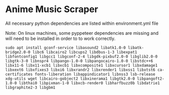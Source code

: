 # Anime Music Scraper #

All necessary python dependencies are listed within environment.yml file 

Note: 
On linux machines, some pyppeteer dependencies are missing and will need to be installed in order to to work correctly. 

```sudo apt install gconf-service libasound2 libatk1.0-0 libatk-bridge2.0-0 libc6 libcairo2 libcups2 libdbus-1-3 libexpat1 libfontconfig1 libgcc1 libgconf-2-4 libgdk-pixbuf2.0-0 libglib2.0-0 libgtk-3-0 libnspr4 libpango-1.0-0 libpangocairo-1.0-0 libstdc++6 libx11-6 libx11-xcb1 libxcb1 libxcomposite1 libxcursor1 libxdamage1 libxext6 libxfixes3 libxi6 libxrandr2 libxrender1 libxss1 libxtst6 ca-certificates fonts-liberation libappindicator1 libnss3 lsb-release xdg-utils wget libcairo-gobject2 libxinerama1 libgtk2.0-0 libpangoft2-1.0-0 libthai0 libpixman-1-0 libxcb-render0 libharfbuzz0b libdatrie1 libgraphite2-3 libgbm1```